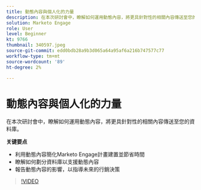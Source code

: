 ```yaml
---
title: 動態內容與個人化的力量
description: 在本次研討會中，瞭解如何運用動態內容，將更具針對性的相關內容傳送至您的資料庫。
solution: Marketo Engage
role: User
level: Beginner
kt: 9766
thumbnail: 340597.jpeg
source-git-commit: edd0bdb28a9b3d065a64a95af6a216b747577c77
workflow-type: tm+mt
source-wordcount: '89'
ht-degree: 2%

---
```


# 動態內容與個人化的力量

在本次研討會中，瞭解如何運用動態內容，將更具針對性的相關內容傳送至您的資料庫。

**关键要点**

* 利用動態內容簡化Marketo Engage計畫建置並節省時間
* 瞭解如何劃分資料庫以支援動態內容
* 報告動態內容的影響，以指導未來的行銷決策

>[!VIDEO](https://video.tv.adobe.com/v/340597/?quality=12&learn=on)

